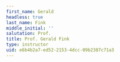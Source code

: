 ```yaml
---
first_name: Gerald
headless: true
last_name: Fink
middle_initial: ''
salutation: Prof.
title: Prof. Gerald Fink
type: instructor
uid: e6b4b2a7-ed52-2153-4dcc-09b2387c71a3
---
```

